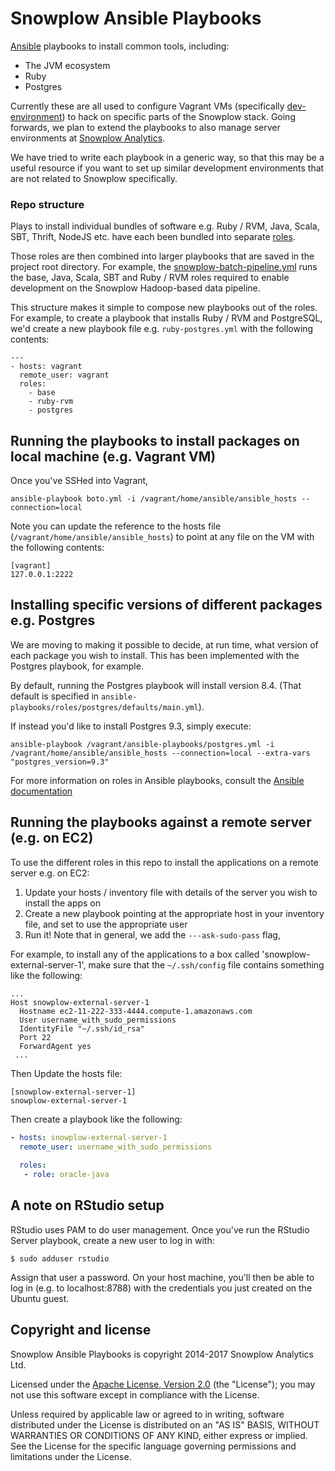 # Snowplow Ansible Playbooks

[Ansible][ansible] playbooks to install common tools, including:

* The JVM ecosystem
* Ruby
* Postgres

Currently these are all used to configure Vagrant VMs (specifically [dev-environment](https://github.com/snowplow/dev-environment)) to hack on specific parts of the Snowplow stack. Going forwards, we plan to extend the playbooks to also manage server environments at [Snowplow Analytics][snowplow].

We have tried to write each playbook in a generic way, so that this may be a useful resource if you want to set up similar development environments that are not related to Snowplow specifically.

### Repo structure

Plays to install individual bundles of software e.g. Ruby / RVM, Java, Scala, SBT, Thrift, NodeJS etc. have each been bundled into separate [roles](https://github.com/snowplow/ansible-playbooks/tree/master/roles).

Those roles are then combined into larger playbooks that are saved in the project root directory. For example, the [snowplow-batch-pipeline.yml](https://github.com/snowplow/ansible-playbooks/blob/master/snowplow-batch-pipeline.yml) runs the base, Java, Scala, SBT and Ruby / RVM roles required to enable development on the Snowplow Hadoop-based data pipeline.

This structure makes it simple to compose new playbooks out of the roles. For example, to create a playbook that installs Ruby / RVM and PostgreSQL, we'd create a new playbook file e.g. `ruby-postgres.yml` with the following contents:

```
---
- hosts: vagrant
  remote_user: vagrant
  roles:
    - base
    - ruby-rvm
    - postgres
```

## Running the playbooks to install packages on local machine (e.g. Vagrant VM)

Once you've SSHed into Vagrant,

```
ansible-playbook boto.yml -i /vagrant/home/ansible/ansible_hosts --connection=local
```

Note you can update the reference to the hosts file (`/vagrant/home/ansible/ansible_hosts`) to point at any file on the VM with the following contents:

```
[vagrant]
127.0.0.1:2222
```

## Installing specific versions of different packages e.g. Postgres

We are moving to making it possible to decide, at run time, what version of each package you wish to install. This has been implemented with the Postgres playbook, for example.

By default, running the Postgres playbook will install version 8.4. (That default is specified in `ansible-playbooks/roles/postgres/defaults/main.yml`).

If instead you'd like to install Postgres 9.3, simply execute:

```
ansible-playbook /vagrant/ansible-playbooks/postgres.yml -i /vagrant/home/ansible/ansible_hosts --connection=local --extra-vars "postgres_version=9.3"
```

For more information on roles in Ansible playbooks, consult the [Ansible documentation][ansible-roles-documentation]

## Running the playbooks against a remote server (e.g. on EC2)

To use the different roles in this repo to install the applications on a remote server e.g. on EC2:

1. Update your hosts / inventory file with details of the server you wish to install the apps on
2. Create a new playbook pointing at the appropriate host in your inventory file, and set to use the appropriate user
3. Run it! Note that in general, we add the `---ask-sudo-pass` flag, 

For example, to install any of the applications to a box called 'snowplow-external-server-1', make sure that the `~/.ssh/config` file contains something like the following:

```
...
Host snowplow-external-server-1
  Hostname ec2-11-222-333-4444.compute-1.amazonaws.com
  User username_with_sudo_permissions
  IdentityFile "~/.ssh/id_rsa"
  Port 22
  ForwardAgent yes
 ...

```

Then Update the hosts file:

```
[snowplow-external-server-1]
snowplow-external-server-1
```

Then create a playbook like the following:

```yaml
- hosts: snowplow-external-server-1
  remote_user: username_with_sudo_permissions
  
  roles:
   - role: oracle-java 
```

## A note on RStudio setup

RStudio uses PAM to do user management. Once you've run the RStudio Server playbook, create a new user to log in with:

```
$ sudo adduser rstudio
```

Assign that user a password. On your host machine, you'll then be able to log in (e.g. to localhost:8788) with the credentials you just created on the Ubuntu guest.

## Copyright and license

Snowplow Ansible Playbooks is copyright 2014-2017 Snowplow Analytics Ltd.

Licensed under the [Apache License, Version 2.0][license] (the "License");
you may not use this software except in compliance with the License.

Unless required by applicable law or agreed to in writing, software
distributed under the License is distributed on an "AS IS" BASIS,
WITHOUT WARRANTIES OR CONDITIONS OF ANY KIND, either express or implied.
See the License for the specific language governing permissions and
limitations under the License.

[ansible]: https://www.ansible.com/
[ansible-roles-documentation]: http://docs.ansible.com/playbooks_roles.html
[snowplow]: http://snowplowanalytics.com
[license]: http://www.apache.org/licenses/LICENSE-2.0
